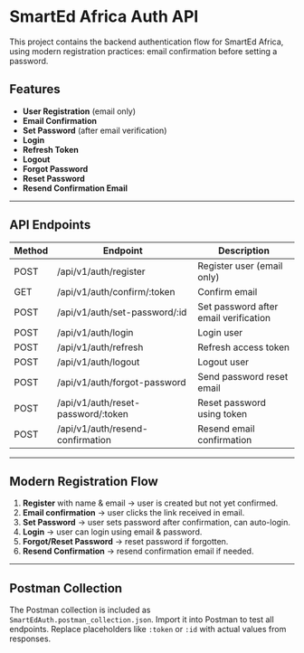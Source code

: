 
# SmartEd Africa Auth API

This project contains the backend authentication flow for SmartEd Africa, using modern registration practices: email confirmation before setting a password.

## Features

- **User Registration** (email only)
- **Email Confirmation**
- **Set Password** (after email verification)
- **Login**
- **Refresh Token**
- **Logout**
- **Forgot Password**
- **Reset Password**
- **Resend Confirmation Email**

---

## API Endpoints

| Method | Endpoint | Description |
|--------|----------|-------------|
| POST   | /api/v1/auth/register | Register user (email only) |
| GET    | /api/v1/auth/confirm/:token | Confirm email |
| POST   | /api/v1/auth/set-password/:id | Set password after email verification |
| POST   | /api/v1/auth/login | Login user |
| POST   | /api/v1/auth/refresh | Refresh access token |
| POST   | /api/v1/auth/logout | Logout user |
| POST   | /api/v1/auth/forgot-password | Send password reset email |
| POST   | /api/v1/auth/reset-password/:token | Reset password using token |
| POST   | /api/v1/auth/resend-confirmation | Resend email confirmation |

---

## Modern Registration Flow

1. **Register** with name & email → user is created but not yet confirmed.
2. **Email confirmation** → user clicks the link received in email.
3. **Set Password** → user sets password after confirmation, can auto-login.
4. **Login** → user can login using email & password.
5. **Forgot/Reset Password** → reset password if forgotten.
6. **Resend Confirmation** → resend confirmation email if needed.

---

## Postman Collection

The Postman collection is included as `SmartEdAuth.postman_collection.json`. Import it into Postman to test all endpoints. Replace placeholders like `:token` or `:id` with actual values from responses.
